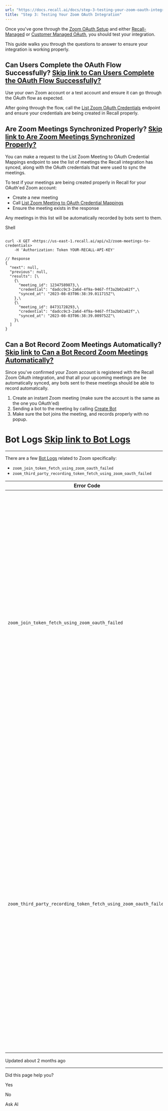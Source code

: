 ```yaml
---
url: "https://docs.recall.ai/docs/step-3-testing-your-zoom-oauth-integration"
title: "Step 3: Testing Your Zoom OAuth Integration"
---
```


Once you've gone through the [Zoom OAuth Setup](https://docs.recall.ai/docs/integration-guide-zoom-oauth) and either [Recall-Managed](https://docs.recall.ai/docs/recall-managed-oauth) or [Customer Managed OAuth](https://docs.recall.ai/docs/customer-managed-oauth), you should test your integration.

This guide walks you through the questions to answer to ensure your integration is working properly.

## Can Users Complete the OAuth Flow Successfully?   [Skip link to Can Users Complete the OAuth Flow Successfully?](https://docs.recall.ai/docs/step-3-testing-your-zoom-oauth-integration\#can-users-complete-the-oauth-flow-successfully)

Use your own Zoom account or a test account and ensure it can go through the OAuth flow as expected.

After going through the flow, call the [List Zoom OAuth Credentials](https://docs.recall.ai/reference/zoom_oauth_credentials_list) endpoint and ensure your credentials are being created in Recall properly.

## Are Zoom Meetings Synchronized Properly?   [Skip link to Are Zoom Meetings Synchronized Properly?](https://docs.recall.ai/docs/step-3-testing-your-zoom-oauth-integration\#are-zoom-meetings-synchronized-properly)

You can make a request to the List Zoom Meeting to OAuth Credential Mappings endpoint to see the list of meetings the Recall integration has synced, along with the OAuth credentials that were used to sync the meetings.

To test if your meetings are being created properly in Recall for your OAuth'ed Zoom account:

- Create a new meeting
- Call [List Zoom Meeting to OAuth Credential Mappings](https://docs.recall.ai/reference/zoom_meetings_to_credentials_list)
- Ensure the meeting exists in the response

Any meetings in this list will be automatically recorded by bots sent to them.

Shell

```rdmd-code lang-Text theme-light

curl -X GET <https://us-east-1.recall.ai/api/v2/zoom-meetings-to-credentials>
	-H 'Authorization: Token YOUR-RECALL-API-KEY'

// Response
{
  "next": null,
  "previous": null,
  "results": [\
    {\
      "meeting_id": 12347589873,\
      "credential": "dadcc9c3-2a6d-4f9a-9467-ff3a2b02a82f",\
      "synced_at": "2023-08-03T06:38:39.011715Z"\
    },\
    {\
      "meeting_id": 84731728293,\
      "credential": "dadcc9c3-2a6d-4f9a-9467-ff3a2b02a82f",\
      "synced_at": "2023-08-03T06:38:39.009752Z"\
    }\
  ]
}

```

## Can a Bot Record Zoom Meetings Automatically?   [Skip link to Can a Bot Record Zoom Meetings Automatically?](https://docs.recall.ai/docs/step-3-testing-your-zoom-oauth-integration\#can-a-bot-record-zoom-meetings-automatically)

Since you've confirmed your Zoom account is registered with the Recall Zoom OAuth integration, and that all your upcoming meetings are be automatically synced, any bots sent to these meetings should be able to record automatically.

1. Create an instant Zoom meeting (make sure the account is the same as the one you OAuth'ed)
2. Sending a bot to the meeting by calling [Create Bot](https://docs.recall.ai/reference/bot_create)
3. Make sure the bot joins the meeting, and records properly with no popup.

# Bot Logs   [Skip link to Bot Logs](https://docs.recall.ai/docs/step-3-testing-your-zoom-oauth-integration\#bot-logs)

* * *

There are a few [Bot Logs](https://docs.recall.ai/docs/debugging-bots#bot-logs) related to Zoom specifically:

- `zoom_join_token_fetch_using_zoom_oauth_failed`
- `zoom_third_party_recording_token_fetch_using_zoom_oauth_failed`

| Error Code | Explanation |
| --- | --- |
| `zoom_join_token_fetch_using_zoom_oauth_failed` | The bot attempted to fetch a join token for local recording using the Zoom OAuth Integration OAuth and failed.<br>If you **are** using the [Zoom OAuth Integration](https://docs.recall.ai/docs/zoom-oauth-integration) , this could indicate the meeting host has not installed your OAuth app, or something else went wrong.<br>If you are **not** using the Zoom OAuth integration, this can be safely ignored.<br>The bot will fall-back to prompting the host for recording permission manually. |
| `zoom_third_party_recording_token_fetch_using_zoom_oauth_failed` | This indicates that the bot attempted to fetch a [Zoom 3rd Party Recording Token](https://docs.recall.ai/docs/zoom-3rd-party-recording-token) using OAuth and failed.<br>This could indicate the 3rd Party Recording Token feature is not enabled on the meeting host's Zoom account, but may also indicate that the credentials have become invalidated.<br>If you are **not** using the 3rd party recording token, this can be safely ignored.<br>The bot will fall-back to prompting the host for recording permission manually. |

Updated about 2 months ago

* * *

Did this page help you?

Yes

No

Ask AI